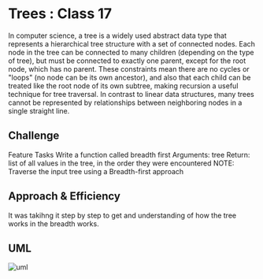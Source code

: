 # Trees : Class 17

In computer science, a tree is a widely used abstract data type that represents a hierarchical tree structure with a set of connected nodes. Each node in the tree can be connected to many children (depending on the type of tree), but must be connected to exactly one parent, except for the root node, which has no parent. These constraints mean there are no cycles or "loops" (no node can be its own ancestor), and also that each child can be treated like the root node of its own subtree, making recursion a useful technique for tree traversal. In contrast to linear data structures, many trees cannot be represented by relationships between neighboring nodes in a single straight line.

## Challenge

Feature Tasks
Write a function called breadth first
Arguments: tree
Return: list of all values in the tree, in the order they were encountered
NOTE: Traverse the input tree using a Breadth-first approach

## Approach & Efficiency

It was takihng it step by step to get and understanding of how the tree works in the breadth works.

## UML

 ![uml](class17/class17.jpg)
